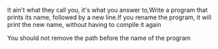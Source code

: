  It ain't what they call you, it's what you answer to,Write a program that prints its name, followed by a new line.If you rename the program, it will print the new name, without having to compile it again

You should not remove the path before the name of the program
